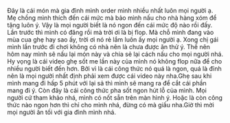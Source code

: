 Đây là cái món mà gia đình mình order mình nhiều nhất luôn mọi người ạ. Mẹ chồng mình thích đến cái mức mà bảo mình nấu cho nhà hàng xóm để tặng luôn ý. Vậy là mọi người biết là nó ngon đến cái mức độ nào rồi đấy. Lần trước thì mình có đăng rồi mà trời ơi là bị flop. Mà chỗ mình đang vào mùa cua ghẹ hay sao ấy, trời ơi nó rẻ lắm luôn ấy mọi người ạ. Xong chị gái mình lần trước đi chơi không có nhà nên là chưa được ăn thử ý. Thế nên hôm nay mình sẽ nấu lại món này và chia sẻ lại cách nấu cho mọi người nhá. Hy vọng là cái video ghẹ sốt me lần này của mình nó không flop nữa để cho nhiều người biết đến hơn. Bởi vì là cái công thức nó quá là ngon, quá là đỉnh nên là mọi người nhất định phải xem được cái video này nha.Ghẹ sau khi mình mang đi hấp 5 phút với lại sả thì mình sẽ mang ra để cắt cái phần mang đi ý. Còn đây là cái công thức pha sốt ngon hút lỗ của mình. Mọi người cứ tham khảo nhá, mình có nốt sẵn trên màn hình ý. Hoặc là còn công thức nào ngon hơn thì chỉ cho mình nhá, đừng có mà giấu nha.Giờ thì mời mọi người ăn tối với gia đình mình nhá.